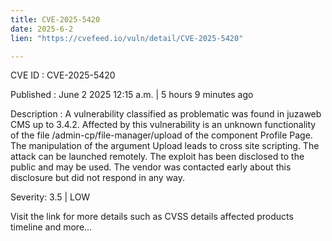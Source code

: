 ```yaml
---
title: CVE-2025-5420
date: 2025-6-2
lien: "https://cvefeed.io/vuln/detail/CVE-2025-5420"

---
```


CVE ID : CVE-2025-5420

Published :  June 2
2025
12:15 a.m. | 5 hours
9 minutes ago

Description : A vulnerability classified as problematic was found in juzaweb CMS up to 3.4.2. Affected by this vulnerability is an unknown functionality of the file /admin-cp/file-manager/upload of the component Profile Page. The manipulation of the argument Upload leads to cross site scripting. The attack can be launched remotely. The exploit has been disclosed to the public and may be used. The vendor was contacted early about this disclosure but did not respond in any way.

Severity: 3.5 | LOW

Visit the link for more details
such as CVSS details
affected products
timeline
and more...
